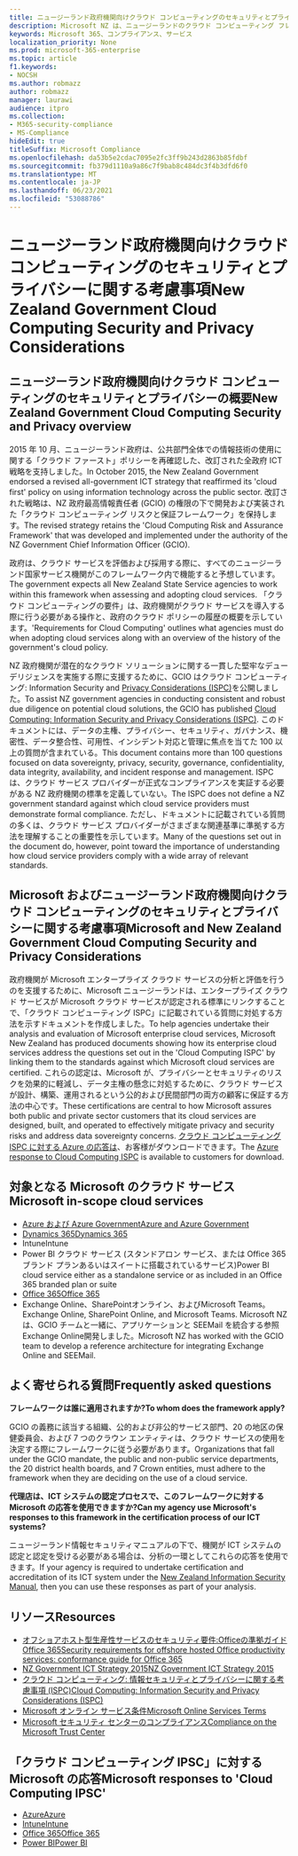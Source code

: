 ```yaml
---
title: ニュージーランド政府機関向けクラウド コンピューティングのセキュリティとプライバシーに関する考慮事項
description: Microsoft NZ は、ニュージーランドのクラウド コンピューティング フレームワークで公開されている質問に対応します。
keywords: Microsoft 365、コンプライアンス、サービス
localization_priority: None
ms.prod: microsoft-365-enterprise
ms.topic: article
f1.keywords:
- NOCSH
ms.author: robmazz
author: robmazz
manager: laurawi
audience: itpro
ms.collection:
- M365-security-compliance
- MS-Compliance
hideEdit: true
titleSuffix: Microsoft Compliance
ms.openlocfilehash: da53b5e2cdac7095e2fc3ff9b243d2863b85fdbf
ms.sourcegitcommit: fb379d1110a9a86c7f9bab8c484dc3f4b3dfd6f0
ms.translationtype: MT
ms.contentlocale: ja-JP
ms.lasthandoff: 06/23/2021
ms.locfileid: "53088786"
---
```

# <a name="new-zealand-government-cloud-computing-security-and-privacy-considerations"></a><span data-ttu-id="c78d9-104">ニュージーランド政府機関向けクラウド コンピューティングのセキュリティとプライバシーに関する考慮事項</span><span class="sxs-lookup"><span data-stu-id="c78d9-104">New Zealand Government Cloud Computing Security and Privacy Considerations</span></span>

## <a name="new-zealand-government-cloud-computing-security-and-privacy-overview"></a><span data-ttu-id="c78d9-105">ニュージーランド政府機関向けクラウド コンピューティングのセキュリティとプライバシーの概要</span><span class="sxs-lookup"><span data-stu-id="c78d9-105">New Zealand Government Cloud Computing Security and Privacy overview</span></span>

<span data-ttu-id="c78d9-106">2015 年 10 月、ニュージーランド政府は、公共部門全体での情報技術の使用に関する「クラウド ファースト」ポリシーを再確認した、改訂された全政府 ICT 戦略を支持しました。</span><span class="sxs-lookup"><span data-stu-id="c78d9-106">In October 2015, the New Zealand Government endorsed a revised all-government ICT strategy that reaffirmed its 'cloud first' policy on using information technology across the public sector.</span></span> <span data-ttu-id="c78d9-107">改訂された戦略は、NZ 政府最高情報責任者 (GCIO) の権限の下で開発および実装された「クラウド コンピューティング リスクと保証フレームワーク」を保持します。</span><span class="sxs-lookup"><span data-stu-id="c78d9-107">The revised strategy retains the 'Cloud Computing Risk and Assurance Framework' that was developed and implemented under the authority of the NZ Government Chief Information Officer (GCIO).</span></span>

<span data-ttu-id="c78d9-108">政府は、クラウド サービスを評価および採用する際に、すべてのニュージーランド国家サービス機関がこのフレームワーク内で機能すると予想しています。</span><span class="sxs-lookup"><span data-stu-id="c78d9-108">The government expects all New Zealand State Service agencies to work within this framework when assessing and adopting cloud services.</span></span> <span data-ttu-id="c78d9-109">「クラウド コンピューティングの要件」は、政府機関がクラウド サービスを導入する際に行う必要がある操作と、政府のクラウド ポリシーの履歴の概要を示しています。</span><span class="sxs-lookup"><span data-stu-id="c78d9-109">'Requirements for Cloud Computing' outlines what agencies must do when adopting cloud services along with an overview of the history of the government's cloud policy.</span></span>

<span data-ttu-id="c78d9-110">NZ 政府機関が潜在的なクラウド ソリューションに関する一貫した堅牢なデューデリジェンスを実施する際に支援するために、GCIO はクラウド コンピューティング: Information Security and [Privacy Considerations (ISPC)](https://www.digital.govt.nz/dmsdocument/1~cloud-computing-information-security-and-privacy-considerations/html)を公開しました。</span><span class="sxs-lookup"><span data-stu-id="c78d9-110">To assist NZ government agencies in conducting consistent and robust due diligence on potential cloud solutions, the GCIO has published [Cloud Computing: Information Security and Privacy Considerations (ISPC)](https://www.digital.govt.nz/dmsdocument/1~cloud-computing-information-security-and-privacy-considerations/html).</span></span> <span data-ttu-id="c78d9-111">このドキュメントには、データの主権、プライバシー、セキュリティ、ガバナンス、機密性、データ整合性、可用性、インシデント対応と管理に焦点を当てた 100 以上の質問が含まれている。</span><span class="sxs-lookup"><span data-stu-id="c78d9-111">This document contains more than 100 questions focused on data sovereignty, privacy, security, governance, confidentiality, data integrity, availability, and incident response and management.</span></span> <span data-ttu-id="c78d9-112">ISPC は、クラウド サービス プロバイダーが正式なコンプライアンスを実証する必要がある NZ 政府機関の標準を定義していない。</span><span class="sxs-lookup"><span data-stu-id="c78d9-112">The ISPC does not define a NZ government standard against which cloud service providers must demonstrate formal compliance.</span></span> <span data-ttu-id="c78d9-113">ただし、ドキュメントに記載されている質問の多くは、クラウド サービス プロバイダーがさまざまな関連基準に準拠する方法を理解することの重要性を示しています。</span><span class="sxs-lookup"><span data-stu-id="c78d9-113">Many of the questions set out in the document do, however, point toward the importance of understanding how cloud service providers comply with a wide array of relevant standards.</span></span>

## <a name="microsoft-and-new-zealand-government-cloud-computing-security-and-privacy-considerations"></a><span data-ttu-id="c78d9-114">Microsoft およびニュージーランド政府機関向けクラウド コンピューティングのセキュリティとプライバシーに関する考慮事項</span><span class="sxs-lookup"><span data-stu-id="c78d9-114">Microsoft and New Zealand Government Cloud Computing Security and Privacy Considerations</span></span>

<span data-ttu-id="c78d9-115">政府機関が Microsoft エンタープライズ クラウド サービスの分析と評価を行うのを支援するために、Microsoft ニュージーランドは、エンタープライズ クラウド サービスが Microsoft クラウド サービスが認定される標準にリンクすることで、「クラウド コンピューティング ISPC」に記載されている質問に対処する方法を示すドキュメントを作成しました。</span><span class="sxs-lookup"><span data-stu-id="c78d9-115">To help agencies undertake their analysis and evaluation of Microsoft enterprise cloud services, Microsoft New Zealand has produced documents showing how its enterprise cloud services address the questions set out in the 'Cloud Computing ISPC' by linking them to the standards against which Microsoft cloud services are certified.</span></span> <span data-ttu-id="c78d9-116">これらの認定は、Microsoft が、プライバシーとセキュリティのリスクを効果的に軽減し、データ主権の懸念に対処するために、クラウド サービスが設計、構築、運用されるという公的および民間部門の両方の顧客に保証する方法の中心です。</span><span class="sxs-lookup"><span data-stu-id="c78d9-116">These certifications are central to how Microsoft assures both public and private sector customers that its cloud services are designed, built, and operated to effectively mitigate privacy and security risks and address data sovereignty concerns.</span></span> <span data-ttu-id="c78d9-117">[クラウド コンピューティング ISPC に対する Azure の応答は](https://azure.microsoft.com/resources/microsoft-azure-response-to-nz-gcio-cloud-computing-information-security-privacy-considerations/)、お客様がダウンロードできます。</span><span class="sxs-lookup"><span data-stu-id="c78d9-117">The [Azure response to Cloud Computing ISPC](https://azure.microsoft.com/resources/microsoft-azure-response-to-nz-gcio-cloud-computing-information-security-privacy-considerations/) is available to customers for download.</span></span>

## <a name="microsoft-in-scope-cloud-services"></a><span data-ttu-id="c78d9-118">対象となる Microsoft のクラウド サービス</span><span class="sxs-lookup"><span data-stu-id="c78d9-118">Microsoft in-scope cloud services</span></span>

- [<span data-ttu-id="c78d9-119">Azure および Azure Government</span><span class="sxs-lookup"><span data-stu-id="c78d9-119">Azure and Azure Government</span></span>](https://aka.ms/AzureCompliance)
- [<span data-ttu-id="c78d9-120">Dynamics 365</span><span class="sxs-lookup"><span data-stu-id="c78d9-120">Dynamics 365</span></span>](https://aka.ms/d365-compliance-list)
- <span data-ttu-id="c78d9-121">Intune</span><span class="sxs-lookup"><span data-stu-id="c78d9-121">Intune</span></span>
- <span data-ttu-id="c78d9-122">Power BI クラウド サービス (スタンドアロン サービス、または Office 365 ブランド プランあるいはスイートに搭載されているサービス)</span><span class="sxs-lookup"><span data-stu-id="c78d9-122">Power BI cloud service either as a standalone service or as included in an Office 365 branded plan or suite</span></span>
- [<span data-ttu-id="c78d9-123">Office 365</span><span class="sxs-lookup"><span data-stu-id="c78d9-123">Office 365</span></span>](https://go.microsoft.com/fwlink/p/?LinkID=2077751)
- <span data-ttu-id="c78d9-124">Exchange Online、SharePointオンライン、およびMicrosoft Teams。</span><span class="sxs-lookup"><span data-stu-id="c78d9-124">Exchange Online, SharePoint Online, and Microsoft Teams.</span></span> <span data-ttu-id="c78d9-125">Microsoft NZ は、GCIO チームと一緒に、アプリケーションと SEEMail を統合する参照Exchange Online開発しました。</span><span class="sxs-lookup"><span data-stu-id="c78d9-125">Microsoft NZ has worked with the GCIO team to develop a reference architecture for integrating Exchange Online and SEEMail.</span></span>

## <a name="frequently-asked-questions"></a><span data-ttu-id="c78d9-126">よく寄せられる質問</span><span class="sxs-lookup"><span data-stu-id="c78d9-126">Frequently asked questions</span></span>

<span data-ttu-id="c78d9-127">**フレームワークは誰に適用されますか?**</span><span class="sxs-lookup"><span data-stu-id="c78d9-127">**To whom does the framework apply?**</span></span>

<span data-ttu-id="c78d9-128">GCIO の義務に該当する組織、公的および非公的サービス部門、20 の地区の保健委員会、および 7 つのクラウン エンティティは、クラウド サービスの使用を決定する際にフレームワークに従う必要があります。</span><span class="sxs-lookup"><span data-stu-id="c78d9-128">Organizations that fall under the GCIO mandate, the public and non-public service departments, the 20 district health boards, and 7 Crown entities, must adhere to the framework when they are deciding on the use of a cloud service.</span></span>

<span data-ttu-id="c78d9-129">**代理店は、ICT システムの認定プロセスで、このフレームワークに対する Microsoft の応答を使用できますか?**</span><span class="sxs-lookup"><span data-stu-id="c78d9-129">**Can my agency use Microsoft's responses to this framework in the certification process of our ICT systems?**</span></span>

<span data-ttu-id="c78d9-130">ニュージーランド情報セキュリティマニュアルの下で、機関が ICT システムの認定と[](https://go.microsoft.com/fwlink/p/?linkid=2099496)認定を受ける必要がある場合は、分析の一環としてこれらの応答を使用できます。</span><span class="sxs-lookup"><span data-stu-id="c78d9-130">If your agency is required to undertake certification and accreditation of its ICT system under the [New Zealand Information Security Manual](https://go.microsoft.com/fwlink/p/?linkid=2099496), then you can use these responses as part of your analysis.</span></span>

## <a name="resources"></a><span data-ttu-id="c78d9-131">リソース</span><span class="sxs-lookup"><span data-stu-id="c78d9-131">Resources</span></span>

- [<span data-ttu-id="c78d9-132">オフショアホスト型生産性サービスのセキュリティ要件:Officeの準拠ガイドOffice 365</span><span class="sxs-lookup"><span data-stu-id="c78d9-132">Security requirements for offshore hosted Office productivity services: conformance guide for Office 365</span></span>](https://aka.ms/o365-gcio-conformance-guidance)
- [<span data-ttu-id="c78d9-133">NZ Government ICT Strategy 2015</span><span class="sxs-lookup"><span data-stu-id="c78d9-133">NZ Government ICT Strategy 2015</span></span>](https://www.ict.govt.nz/strategy-and-action-plan/strategy/)
- [<span data-ttu-id="c78d9-134">クラウド コンピューティング: 情報セキュリティとプライバシーに関する考慮事項 (ISPC)</span><span class="sxs-lookup"><span data-stu-id="c78d9-134">Cloud Computing: Information Security and Privacy Considerations (ISPC)</span></span>](https://www.digital.govt.nz/standards-and-guidance/technology-and-architecture/cloud-services/)
- [<span data-ttu-id="c78d9-135">Microsoft オンライン サービス条件</span><span class="sxs-lookup"><span data-stu-id="c78d9-135">Microsoft Online Services Terms</span></span>](https://aka.ms/Online-Services-Terms)
- [<span data-ttu-id="c78d9-136">Microsoft セキュリティ センターのコンプライアンス</span><span class="sxs-lookup"><span data-stu-id="c78d9-136">Compliance on the Microsoft Trust Center</span></span>](https://www.microsoft.com/trust-center/compliance/compliance-overview)

## <a name="microsoft-responses-to-cloud-computing-ipsc"></a><span data-ttu-id="c78d9-137">「クラウド コンピューティング IPSC」に対する Microsoft の応答</span><span class="sxs-lookup"><span data-stu-id="c78d9-137">Microsoft responses to 'Cloud Computing IPSC'</span></span>

- [<span data-ttu-id="c78d9-138">Azure</span><span class="sxs-lookup"><span data-stu-id="c78d9-138">Azure</span></span>](https://aka.ms/Azure-NZ-response)
- [<span data-ttu-id="c78d9-139">Intune</span><span class="sxs-lookup"><span data-stu-id="c78d9-139">Intune</span></span>](https://aka.ms/Intune-NZ-response)
- [<span data-ttu-id="c78d9-140">Office 365</span><span class="sxs-lookup"><span data-stu-id="c78d9-140">Office 365</span></span>](https://aka.ms/O365-NZ-Response)
- [<span data-ttu-id="c78d9-141">Power BI</span><span class="sxs-lookup"><span data-stu-id="c78d9-141">Power BI</span></span>](https://download.microsoft.com/download/5/1/7/51726B9B-2E76-49C4-9D4F-A36BF025CB93/Response-to-GCIO-105-questions-Power-BI.pdf)
